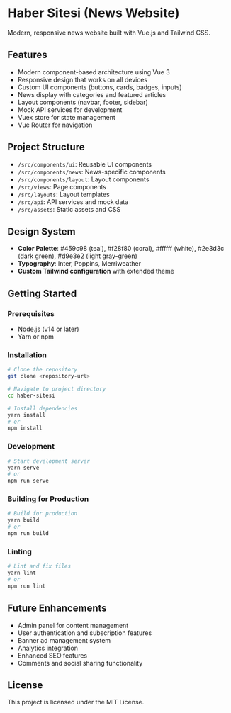 # Haber Sitesi (News Website)

Modern, responsive news website built with Vue.js and Tailwind CSS.

## Features

- Modern component-based architecture using Vue 3
- Responsive design that works on all devices
- Custom UI components (buttons, cards, badges, inputs)
- News display with categories and featured articles
- Layout components (navbar, footer, sidebar)
- Mock API services for development
- Vuex store for state management
- Vue Router for navigation

## Project Structure

- `/src/components/ui`: Reusable UI components
- `/src/components/news`: News-specific components
- `/src/components/layout`: Layout components
- `/src/views`: Page components
- `/src/layouts`: Layout templates
- `/src/api`: API services and mock data
- `/src/assets`: Static assets and CSS

## Design System

- **Color Palette**: #459c98 (teal), #f28f80 (coral), #ffffff (white), #2e3d3c (dark green), #d9e3e2 (light gray-green)
- **Typography**: Inter, Poppins, Merriweather
- **Custom Tailwind configuration** with extended theme

## Getting Started

### Prerequisites

- Node.js (v14 or later)
- Yarn or npm

### Installation

```bash
# Clone the repository
git clone <repository-url>

# Navigate to project directory
cd haber-sitesi

# Install dependencies
yarn install
# or
npm install
```

### Development

```bash
# Start development server
yarn serve
# or
npm run serve
```

### Building for Production

```bash
# Build for production
yarn build
# or
npm run build
```

### Linting

```bash
# Lint and fix files
yarn lint
# or
npm run lint
```

## Future Enhancements

- Admin panel for content management
- User authentication and subscription features
- Banner ad management system
- Analytics integration
- Enhanced SEO features
- Comments and social sharing functionality

## License

This project is licensed under the MIT License.

